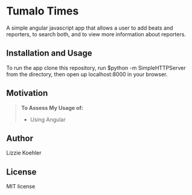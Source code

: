 Tumalo Times
==============

A simple angular javascript app that allows a user to add beats and reporters, to search both, and to view more information about reporters.

Installation and Usage
------------
To run the app clone this repository, run 
$python -m SimpleHTTPServer 
from the directory, then open up localhost:8000 in your browser.

Motivation
--------
> **To Assess My Usage of:**
>- Using Angular


Author
------

Lizzie Koehler 

License
-------

MIT license